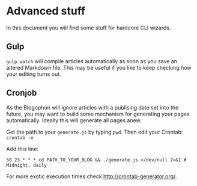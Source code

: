 Advanced stuff
==============

In this document you will find some stuff for hardcore CLI wizards.

Gulp
-----

`gulp watch` will compile articles automatically as soon as you save an altered Markdown file. This may be useful if you like to keep checking how your editing turns out.

Cronjob
-------

As the Blogophon will ignore articles with a publising date set into the future, you may want to build some mechanism for generating your pages automatically. Ideally this will generate all pages anew.

Get the path to your `generate.js` by typing `pwd`. Then edit your Crontab: `crontab -e`

Add this line:

```
58 23 * * * cd PATH_TO_YOUR_BLOG && ./generate.js >/dev/null 2>&1 # Midnight, daily
```

For more exotic execution times check http://crontab-generator.org/.
